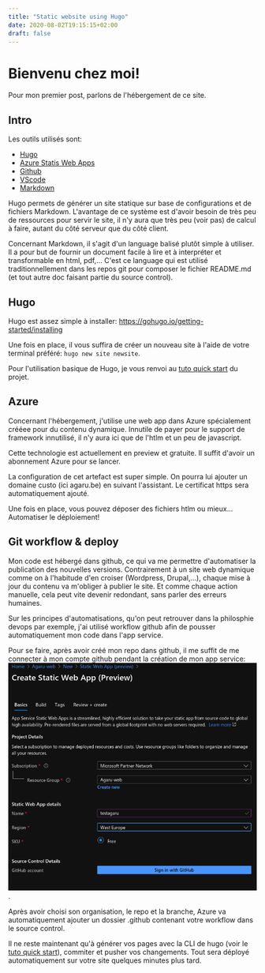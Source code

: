 ```yaml
---
title: "Static website using Hugo"
date: 2020-08-02T19:15:15+02:00
draft: false
---
```


# Bienvenu chez moi! 

Pour mon premier post, parlons de l'hébergement de ce site.

## Intro
Les outils utilisés sont:
- [Hugo](https://gohugo.io/)
- [Azure Statis Web Apps](https://azure.microsoft.com/fr-fr/services/app-service/static/)
- [Github](https://github.com)
- [VScode](https://code.visualstudio.com/)
- [Markdown](https://daringfireball.net/projects/markdown/)

Hugo permets de générer un site statique sur base de configurations et de fichiers Markdown. L'avantage de ce système est d'avoir besoin de très peu de ressources pour servir le site, il n'y aura que très peu (voir pas) de calcul à faire, autant du côté serveur que du côté client.

Concernant Markdown, il s'agit d'un language balisé plutôt simple à utiliser. Il a pour but de fournir un document facile à lire et à interpréter et transformable en html, pdf,... C'est ce language qui est utilisé traditionnellement dans les repos git pour composer le fichier README.md (et tout autre doc faisant partie du source control).

## Hugo

Hugo est assez simple à installer: https://gohugo.io/getting-started/installing

Une fois en place, il vous suffira de créer un nouveau site à l'aide de votre terminal préféré: `hugo new site newsite`.

Pour l'utilisation basique de Hugo, je vous renvoi au [tuto quick start](https://gohugo.io/getting-started/quick-start/) du projet.

## Azure

Concernant l'hébergement, j'utilise une web app dans Azure spécialement crééee pour du contenu dynamique. Innutile de payer pour le support de framework innutilisé, il n'y aura ici que de l'htlm et un peu de javascript.

Cette technologie est actuellement en preview et gratuite. Il suffit d'avoir un abonnement Azure pour se lancer. 

La configuration de cet artefact est super simple. On pourra lui ajouter un domaine custo (ici agaru.be) en suivant l'assistant. Le certificat https sera automatiquement ajouté.

Une fois en place, vous pouvez déposer des fichiers htlm ou mieux... Automatiser le déploiement!

## Git workflow & deploy

Mon code est hébergé dans github, ce qui va me permettre d'automatiser la publication des nouvelles versions. Contrairement à un site web dynamique comme on à l'habitude d'en croiser (Wordpress, Drupal,...), chaque mise à jour du contenu va m'obliger à publier le site. Et comme chaque action manuelle, cela peut vite devenir redondant, sans parler des erreurs humaines.

Sur les principes d'automatisations, qu'on peut retrouver dans la philosphie devops par exemple, j'ai utilisé workflow github afin de pousser automatiquement mon code dans l'app service.

Pour se faire, après avoir créé mon repo dans github, il me suffit de me connecter à mon compte github pendant la création de mon app service:
![screenshot du portail azure](webappstatic.png).

Après avoir choisi son organisation, le repo et la branche, Azure va automatiquement ajouter un dossier .github contenant votre workflow dans le source control.

Il ne reste maintenant qu'à générer vos pages avec la CLI de hugo (voir le [tuto quick start](https://gohugo.io/getting-started/quick-start/)), commiter et pusher vos changements. Tout sera déployé automatiquement sur votre site quelques minutes plus tard.
